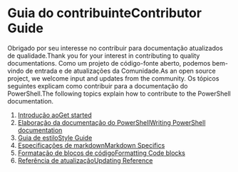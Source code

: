 # <a name="contributor-guide"></a><span data-ttu-id="6968b-101">Guia do contribuinte</span><span class="sxs-lookup"><span data-stu-id="6968b-101">Contributor Guide</span></span>

<span data-ttu-id="6968b-102">Obrigado por seu interesse no contribuir para documentação atualizados de qualidade.</span><span class="sxs-lookup"><span data-stu-id="6968b-102">Thank you for your interest in contributing to quality documentations.</span></span>
<span data-ttu-id="6968b-103">Como um projeto de código-fonte aberto, podemos bem-vindo de entrada e de atualizações da Comunidade.</span><span class="sxs-lookup"><span data-stu-id="6968b-103">As an open source project, we welcome input and updates from the community.</span></span>
<span data-ttu-id="6968b-104">Os tópicos seguintes explicam como contribuir para a documentação do PowerShell.</span><span class="sxs-lookup"><span data-stu-id="6968b-104">The following topics explain how to contribute to the PowerShell documentation.</span></span>

1. [<span data-ttu-id="6968b-105">Introdução ao</span><span class="sxs-lookup"><span data-stu-id="6968b-105">Get started</span></span>](./contributing/1-GET-STARTED.md)
2. [<span data-ttu-id="6968b-106">Elaboração da documentação do PowerShell</span><span class="sxs-lookup"><span data-stu-id="6968b-106">Writing PowerShell documentation</span></span>](./contributing/2-WRITING.md)
3. [<span data-ttu-id="6968b-107">Guia de estilo</span><span class="sxs-lookup"><span data-stu-id="6968b-107">Style Guide</span></span>](./contributing/3-STYLE-GUIDE.md)
4. [<span data-ttu-id="6968b-108">Especificações de markdown</span><span class="sxs-lookup"><span data-stu-id="6968b-108">Markdown Specifics</span></span>](./contributing/4-MARKDOWN-SPECIFICS.md)
5. [<span data-ttu-id="6968b-109">Formatação de blocos de código</span><span class="sxs-lookup"><span data-stu-id="6968b-109">Formatting Code blocks</span></span>](./contributing/5-FORMATTING-CODE.md)
6. [<span data-ttu-id="6968b-110">Referência de atualização</span><span class="sxs-lookup"><span data-stu-id="6968b-110">Updating Reference</span></span>](./contributing/6-UPDATING-REFERENCE.md)